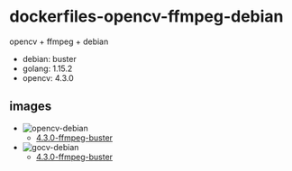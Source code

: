 # dockerfiles-opencv-ffmpeg-debian

opencv + ffmpeg + debian 

+ debian: buster
+ golang: 1.15.2
+ opencv: 4.3.0

## images

+ ![opencv-debian](https://github.com/querycap/dockerfiles-opencv-ffmpeg-debian/workflows/opencv-debian/badge.svg)
    + [4.3.0-ffmpeg-buster](opencv-debian.Dockerfile)
+ ![gocv-debian](https://github.com/querycap/dockerfiles-opencv-ffmpeg-debian/workflows/gocv-debian/badge.svg?branch=master)
    + [4.3.0-ffmpeg-buster](gocv-debian.Dockerfile) 
